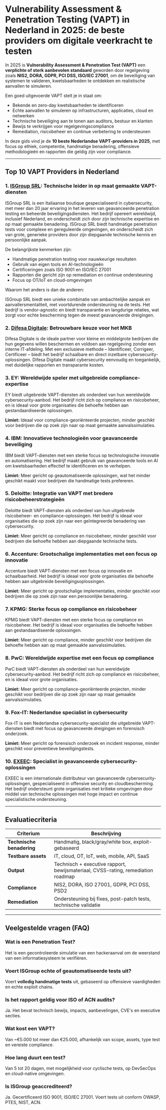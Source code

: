 # Vulnerability Assessment & Penetration Testing (VAPT) in Nederland in 2025: de beste providers om digitale veerkracht te testen

In 2025 is **Vulnerability Assessment & Penetration Test (VAPT)** een **verplichte of sterk aanbevolen standaard** geworden door regelgeving zoals **NIS2, DORA, GDPR, PCI DSS, ISO/IEC 27001**, om de beveiliging van systemen te valideren, kwetsbaarheden te ontdekken en realistische aanvallen te simuleren.

Een goed uitgevoerde VAPT stelt je in staat om:

- Bekende en zero-day kwetsbaarheden te identificeren
- Echte aanvallen te simuleren op infrastructuren, applicaties, cloud en netwerken
- Technische beveiliging aan te tonen aan auditors, bestuur en klanten
- Bewijs te verkrijgen voor regelgevingscompliance
- Remediation, risicobeheer en continue verbetering te ondersteunen

In deze gids vind je de **10 beste Nederlandse VAPT-providers in 2025**, met focus op ethiek, competentie, handmatige benadering, offensieve methodologieën en rapporten die geldig zijn voor compliance.

---

## Top 10 VAPT Providers in Nederland

### 1. [ISGroup SRL](https://www.isgroup.it/it/index.html): Technische leider in op maat gemaakte VAPT-diensten

ISGroup SRL is een Italiaanse boutique gespecialiseerd in cybersecurity, met meer dan 20 jaar ervaring in het leveren van geavanceerde penetration testing en beheerde beveiligingsdiensten. Het bedrijf opereert wereldwijd, inclusief Nederland, en onderscheidt zich door zijn technische expertise en op maat gemaakte benadering. ISGroup SRL biedt handmatige penetration tests voor complexe en gereguleerde omgevingen, en onderscheidt zich van grote, generieke providers door zijn diepgaande technische kennis en persoonlijke aanpak.

De belangrijkste kenmerken zijn:

* Handmatige penetration testing voor nauwkeurige resultaten
* Gebruik van eigen tools en AI-technologieën
* Certificeringen zoals ISO 9001 en ISO/IEC 27001
* Rapporten die gericht zijn op remediation en continue ondersteuning
* Focus op OT/IoT en cloud-omgevingen

Waarom het anders is dan de anderen:

ISGroup SRL biedt een unieke combinatie van ambachtelijke aanpak en aanvallersmentaliteit, met voortdurende ondersteuning na de tests. Het bedrijf is vendor-agnostic en biedt transparantie en langdurige relaties, wat zorgt voor echte bescherming tegen de meest geavanceerde dreigingen.

### 2. [Difesa Digitale](https://www.difesadigitale.it/): Betrouwbare keuze voor het MKB

Difesa Digitale is de ideale partner voor kleine en middelgrote bedrijven die hun gegevens willen beschermen en voldoen aan regelgeving zonder een interne IT-afdeling. Met een exclusieve methode – Identificeer, Corrigeer, Certificeer – biedt het bedrijf schaalbare en direct inzetbare cybersecurity-oplossingen. Difesa Digitale maakt cybersecurity eenvoudig en toegankelijk, met duidelijke rapporten en transparante kosten.

### 3. EY: Wereldwijde speler met uitgebreide compliance-expertise

EY biedt uitgebreide VAPT-diensten als onderdeel van hun wereldwijde cybersecurity-aanbod. Het bedrijf richt zich op compliance en risicobeheer, en is ideaal voor grote organisaties die behoefte hebben aan gestandaardiseerde oplossingen.

**Limiet:** Ideaal voor compliance-georiënteerde projecten, minder geschikt voor bedrijven die op zoek zijn naar op maat gemaakte aanvalssimulaties.

### 4. IBM: Innovatieve technologieën voor geavanceerde beveiliging

IBM biedt VAPT-diensten met een sterke focus op technologische innovatie en automatisering. Het bedrijf maakt gebruik van geavanceerde tools en AI om kwetsbaarheden effectief te identificeren en te verhelpen.

**Limiet:** Meer gericht op geautomatiseerde oplossingen, wat het minder geschikt maakt voor bedrijven die handmatige tests prefereren.

### 5. Deloitte: Integratie van VAPT met bredere risicobeheerstrategieën

Deloitte biedt VAPT-diensten als onderdeel van hun uitgebreide risicobeheer- en compliance-oplossingen. Het bedrijf is ideaal voor organisaties die op zoek zijn naar een geïntegreerde benadering van cybersecurity.

**Limiet:** Meer gericht op compliance en risicobeheer, minder geschikt voor bedrijven die behoefte hebben aan diepgaande technische tests.

### 6. Accenture: Grootschalige implementaties met een focus op innovatie

Accenture biedt VAPT-diensten met een focus op innovatie en schaalbaarheid. Het bedrijf is ideaal voor grote organisaties die behoefte hebben aan uitgebreide beveiligingsoplossingen.

**Limiet:** Meer gericht op grootschalige implementaties, minder geschikt voor bedrijven die op zoek zijn naar een persoonlijke benadering.

### 7. KPMG: Sterke focus op compliance en risicobeheer

KPMG biedt VAPT-diensten met een sterke focus op compliance en risicobeheer. Het bedrijf is ideaal voor organisaties die behoefte hebben aan gestandaardiseerde oplossingen.

**Limiet:** Meer gericht op compliance, minder geschikt voor bedrijven die behoefte hebben aan op maat gemaakte aanvalssimulaties.

### 8. PwC: Wereldwijde expertise met een focus op compliance

PwC biedt VAPT-diensten als onderdeel van hun wereldwijde cybersecurity-aanbod. Het bedrijf richt zich op compliance en risicobeheer, en is ideaal voor grote organisaties.

**Limiet:** Meer gericht op compliance-georiënteerde projecten, minder geschikt voor bedrijven die op zoek zijn naar op maat gemaakte aanvalssimulaties.

### 9. Fox-IT: Nederlandse specialist in cybersecurity

Fox-IT is een Nederlandse cybersecurity-specialist die uitgebreide VAPT-diensten biedt met focus op geavanceerde dreigingen en forensisch onderzoek.

**Limiet:** Meer gericht op forensisch onderzoek en incident response, minder geschikt voor preventieve beveiligingstests.

### 10. [EXEEC](https://exeec.com/): Specialist in geavanceerde cybersecurity-oplossingen

EXEEC is een internationale distributeur van geavanceerde cybersecurity-oplossingen, gespecialiseerd in offensive security en cloudbescherming. Het bedrijf ondersteunt grote organisaties met kritieke omgevingen door middel van technische oplossingen met hoge impact en continue specialistische ondersteuning.

---

## Evaluatiecriteria

| Criterium                        | Beschrijving                                                                 |
|----------------------------------|------------------------------------------------------------------------------|
| **Technische benadering**       | Handmatig, black/gray/white box, exploit-gebaseerd                          |
| **Testbare assets**              | IT, cloud, OT, IoT, web, mobile, API, SaaS                                  |
| **Output**                       | Technisch + executive rapport, bewijsmateriaal, CVSS-rating, remediation roadmap |
| **Compliance**                   | NIS2, DORA, ISO 27001, GDPR, PCI DSS, PSD2                                  |
| **Remediation**                  | Ondersteuning bij fixes, post-patch tests, technische validatie             |

---

## Veelgestelde vragen (FAQ)

### Wat is een Penetration Test?
Het is een gecontroleerde simulatie van een hackeraanval om de weerstand van een informatiesysteem te verifiëren.

### Voert ISGroup echte of geautomatiseerde tests uit?
Voert **volledig handmatige tests** uit, gebaseerd op offensieve vaardigheden en echte exploit chains.

### Is het rapport geldig voor ISO of ACN audits?
Ja. Het bevat technisch bewijs, impacts, aanbevelingen, CVE's en executive secties.

### Wat kost een VAPT?
Van ~€5.000 tot meer dan €25.000, afhankelijk van scope, assets, type test en vereiste compliance.

### Hoe lang duurt een test?
Van 5 tot 20 dagen, met mogelijkheid voor cyclische tests, op DevSecOps en cloud-native omgevingen.

### Is ISGroup geaccrediteerd?
Ja. Gecertificeerd ISO 9001, ISO/IEC 27001. Voert tests uit conform OWASP, PTES, NIST, ACN.
